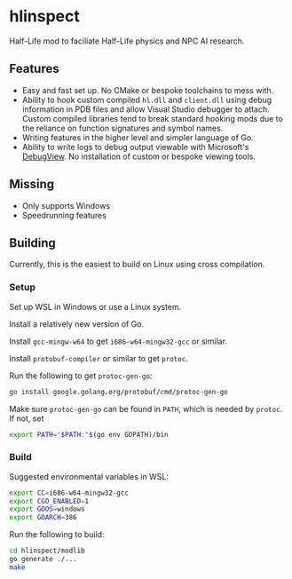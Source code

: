 # hlinspect

Half-Life mod to faciliate Half-Life physics and NPC AI research.

## Features

- Easy and fast set up. No CMake or bespoke toolchains to mess with.
- Ability to hook custom compiled `hl.dll` and `client.dll` using debug information in PDB files and allow Visual Studio debugger to attach. Custom compiled libraries tend to break standard hooking mods due to the reliance on function signatures and symbol names.
- Writing features in the higher level and simpler language of Go.
- Ability to write logs to debug output viewable with Microsoft's [DebugView](https://docs.microsoft.com/en-us/sysinternals/downloads/debugview). No installation of custom or bespoke viewing tools.

## Missing

- Only supports Windows
- Speedrunning features

## Building

Currently, this is the easiest to build on Linux using cross compilation.

### Setup

Set up WSL in Windows or use a Linux system.

Install a relatively new version of Go.

Install `gcc-mingw-w64` to get `i686-w64-mingw32-gcc` or similar.

Install `protobuf-compiler` or similar to get `protoc`.

Run the following to get `protoc-gen-go`:

```bash
go install google.golang.org/protobuf/cmd/protoc-gen-go
```

Make sure `protoc-gen-go` can be found in `PATH`, which is needed by `protoc`. If not, set

```bash
export PATH="$PATH:"$(go env GOPATH)/bin
```

### Build

Suggested environmental variables in WSL:

```bash
export CC=i686-w64-mingw32-gcc
export CGO_ENABLED=1
export GOOS=windows
export GOARCH=386
```

Run the following to build:

```bash
cd hlinspect/modlib
go generate ./...
make
```
